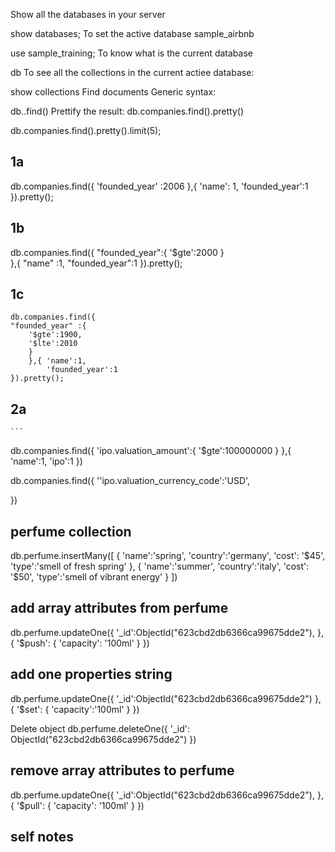 Show all the databases in your server

show databases;
To set the active database sample_airbnb

use sample_training;
To know what is the current database

db
To see all the collections in the current actiee database:

show collections
Find documents
Generic syntax:



db.<name of collection>.find()
Prettify the result:
db.companies.find().pretty()






db.companies.find().pretty().limit(5);

## 1a
db.companies.find({
    'founded_year' :2006
    },{
        'name': 1,
        'founded_year':1
    }).pretty();


## 1b

db.companies.find({
    "founded_year":{
        '$gte':2000
        }      
},{ "name" :1,
    "founded_year":1
}).pretty();

## 1c
    db.companies.find({
    "founded_year" :{
        '$gte':1900,
        '$lte':2010
        }
        },{ 'name':1,
            'founded_year':1
    }).pretty();




## 2a
    ```
db.companies.find({
    'ipo.valuation_amount':{
        '$gte':100000000
    }
},{
    'name':1,
    'ipo':1
})


db.companies.find({
    ''ipo.valuation_currency_code':'USD',
    

})


## perfume collection

db.perfume.insertMany([
    {
        'name':'spring',
        'country':'germany',
        'cost': '$45',
        'type':'smell of fresh spring'
    },
    {
        'name':'summer',
        'country':'italy',
        'cost': '$50',
        'type':'smell of vibrant energy'
    }
])

## add array attributes from  perfume 
db.perfume.updateOne({
    '_id':ObjectId("623cbd2db6366ca99675dde2"),
}, {
    '$push': {
        'capacity': '100ml'
    }
})

## add one properties string
db.perfume.updateOne({
        '_id':ObjectId("623cbd2db6366ca99675dde2")
}, {
    '$set': {
        'capacity':'100ml'
    }
})

Delete object 
db.perfume.deleteOne({
    '_id': ObjectId("623cbd2db6366ca99675dde2")
})



## remove array attributes to  perfume 
db.perfume.updateOne({
    '_id':ObjectId("623cbd2db6366ca99675dde2"),
}, {
    '$pull': {
        'capacity': '100ml'
    }
})

## self notes 